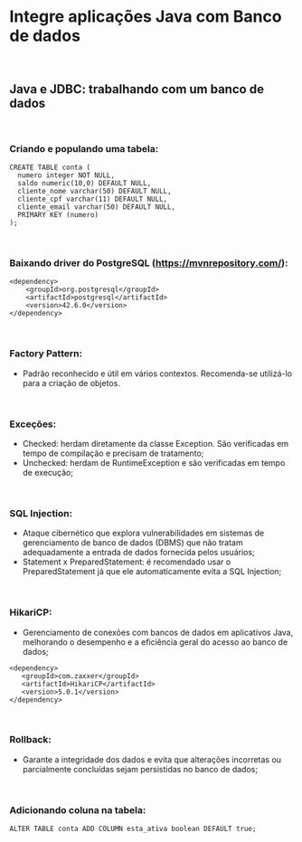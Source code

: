 # Integre aplicações Java com Banco de dados

<br>

## Java e JDBC: trabalhando com um banco de dados

<br>

### Criando e populando uma tabela:

```
CREATE TABLE conta (
  numero integer NOT NULL,
  saldo numeric(10,0) DEFAULT NULL,
  cliente_nome varchar(50) DEFAULT NULL,
  cliente_cpf varchar(11) DEFAULT NULL,
  cliente_email varchar(50) DEFAULT NULL,
  PRIMARY KEY (numero)
);
```

<br>

### Baixando driver do PostgreSQL (https://mvnrepository.com/):

```
<dependency>
    <groupId>org.postgresql</groupId>
    <artifactId>postgresql</artifactId>
    <version>42.6.0</version>
</dependency>
```

<br>

### Factory Pattern:

- Padrão reconhecido e útil em vários contextos. Recomenda-se utilizá-lo para a criação de objetos.

<br>

### Exceções:

- Checked: herdam diretamente da classe Exception. São verificadas em tempo de compilação e precisam de tratamento;
- Unchecked: herdam de RuntimeException e são verificadas em tempo de execução;

<br>

### SQL Injection:

- Ataque cibernético que explora vulnerabilidades em sistemas de gerenciamento de banco de dados (DBMS) que não tratam adequadamente a entrada de dados fornecida pelos usuários;
- Statement x PreparedStatement: é recomendado usar o PreparedStatement já que ele automaticamente evita a SQL Injection;

<br>

### HikariCP:

- Gerenciamento de conexões com bancos de dados em aplicativos Java, melhorando o desempenho e a eficiência geral do acesso ao banco de dados;

```
<dependency>
   <groupId>com.zaxxer</groupId>
   <artifactId>HikariCP</artifactId>
   <version>5.0.1</version>
</dependency>
```

<br>

### Rollback:

- Garante a integridade dos dados e evita que alterações incorretas ou parcialmente concluídas sejam persistidas no banco de dados;

<br>

### Adicionando coluna na tabela:

```
ALTER TABLE conta ADD COLUMN esta_ativa boolean DEFAULT true;
```

<br>
